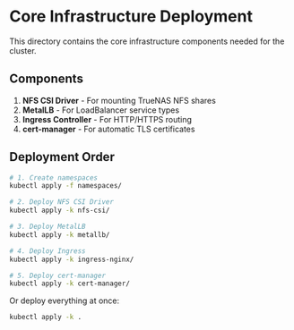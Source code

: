 # Core Infrastructure Deployment

This directory contains the core infrastructure components needed for the cluster.

## Components

1. **NFS CSI Driver** - For mounting TrueNAS NFS shares
2. **MetalLB** - For LoadBalancer service types
3. **Ingress Controller** - For HTTP/HTTPS routing
4. **cert-manager** - For automatic TLS certificates

## Deployment Order

```bash
# 1. Create namespaces
kubectl apply -f namespaces/

# 2. Deploy NFS CSI Driver
kubectl apply -k nfs-csi/

# 3. Deploy MetalLB
kubectl apply -k metallb/

# 4. Deploy Ingress
kubectl apply -k ingress-nginx/

# 5. Deploy cert-manager
kubectl apply -k cert-manager/
```

Or deploy everything at once:
```bash
kubectl apply -k .
```
